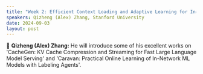 ```yaml
---
title: "Week 2: Efficient Context Loading and Adaptive Learning for In-Network ML Systems"
speakers: Qizheng (Alex) Zhang, Stanford University
date: 2024-09-03
layout: post
---
```


💬 **Qizheng (Alex) Zhang:** He will introduce some of his excellent works on 'CacheGen: KV Cache Compression and Streaming for Fast Large Language Model Serving' and 'Caravan: Practical Online Learning of In-Network ML Models with Labeling Agents'.

